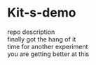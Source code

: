 # Kit-s-demo
repo description
<br>
finally got the hang of it
<br>
time for another experiment
<br>
you are getting better at this
